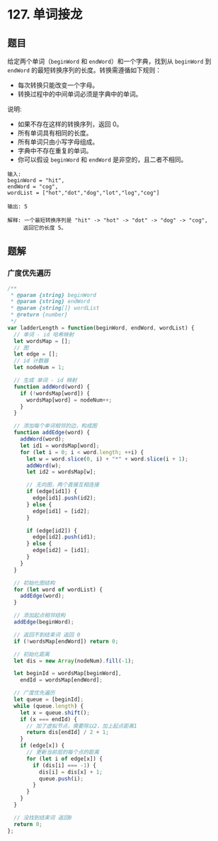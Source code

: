 # 127. 单词接龙

## 题目

给定两个单词（`beginWord` 和 `endWord`）和一个字典，找到从 `beginWord` 到 `endWord` 的最短转换序列的长度。转换需遵循如下规则：

- 每次转换只能改变一个字母。
- 转换过程中的中间单词必须是字典中的单词。

说明:

- 如果不存在这样的转换序列，返回 0。
- 所有单词具有相同的长度。
- 所有单词只由小写字母组成。
- 字典中不存在重复的单词。
- 你可以假设 `beginWord` 和 `endWord` 是非空的，且二者不相同。

```auto
输入:
beginWord = "hit",
endWord = "cog",
wordList = ["hot","dot","dog","lot","log","cog"]

输出: 5

解释: 一个最短转换序列是 "hit" -> "hot" -> "dot" -> "dog" -> "cog",
     返回它的长度 5。

```

## 题解

### 广度优先遍历

```js
/**
 * @param {string} beginWord
 * @param {string} endWord
 * @param {string[]} wordList
 * @return {number}
 */
var ladderLength = function(beginWord, endWord, wordList) {
  // 单词 - id 哈希映射
  let wordsMap = [];
  // 图
  let edge = [];
  // id 计数器
  let nodeNum = 1;

  // 生成 单词 - id 映射
  function addWord(word) {
    if (!wordsMap[word]) {
      wordsMap[word] = nodeNum++;
    }
  }

  // 添加每个单词相邻的边，构成图
  function addEdge(word) {
    addWord(word);
    let id1 = wordsMap[word];
    for (let i = 0; i < word.length; ++i) {
      let w = word.slice(0, i) + "*" + word.slice(i + 1);
      addWord(w);
      let id2 = wordsMap[w];

      // 无向图，两个直接互相连接
      if (edge[id1]) {
        edge[id1].push(id2);
      } else {
        edge[id1] = [id2];
      }

      if (edge[id2]) {
        edge[id2].push(id1);
      } else {
        edge[id2] = [id1];
      }
    }
  }

  // 初始化图结构
  for (let word of wordList) {
    addEdge(word);
  }

  // 添加起点相邻结构
  addEdge(beginWord);

  // 返回不到结束词 返回 0
  if (!wordsMap[endWord]) return 0;

  // 初始化距离
  let dis = new Array(nodeNum).fill(-1);

  let beginId = wordsMap[beginWord],
    endId = wordsMap[endWord];

  // 广度优先遍历
  let queue = [beginId];
  while (queue.length) {
    let x = queue.shift();
    if (x === endId) {
      // 加了虚拟节点，需要除以2，加上起点距离1
      return dis[endId] / 2 + 1;
    }
    if (edge[x]) {
      // 更新当前层的每个点的距离
      for (let i of edge[x]) {
        if (dis[i] === -1) {
          dis[i] = dis[x] + 1;
          queue.push(i);
        }
      }
    }
  }

  // 没找到结束词 返回0
  return 0;
};
```

